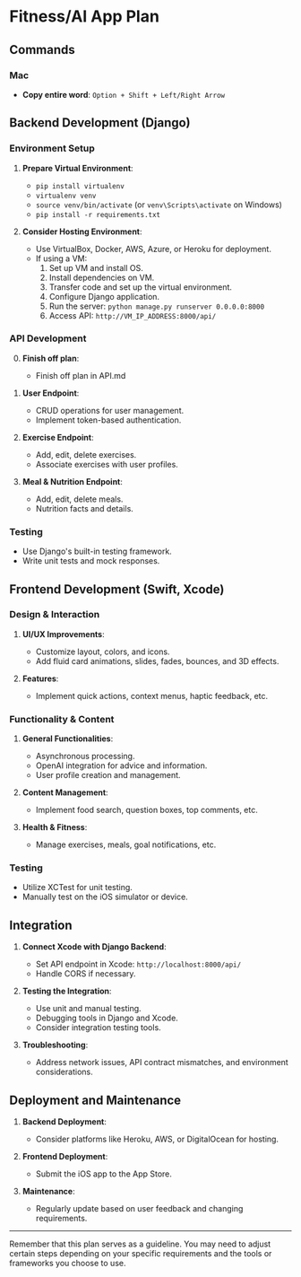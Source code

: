 # Fitness/AI App Plan

## Commands
### Mac
- **Copy entire word**: `Option + Shift + Left/Right Arrow`

## Backend Development (Django)

### Environment Setup
1. **Prepare Virtual Environment**:
   - `pip install virtualenv`
   - `virtualenv venv`
   - `source venv/bin/activate` (or `venv\Scripts\activate` on Windows)
   - `pip install -r requirements.txt`

2. **Consider Hosting Environment**:
   - Use VirtualBox, Docker, AWS, Azure, or Heroku for deployment.
   - If using a VM:
      1. Set up VM and install OS.
      2. Install dependencies on VM.
      3. Transfer code and set up the virtual environment.
      4. Configure Django application.
      5. Run the server: `python manage.py runserver 0.0.0.0:8000`
      6. Access API: `http://VM_IP_ADDRESS:8000/api/`

### API Development
0. **Finish off plan**:
    - Finish off plan in API.md

1. **User Endpoint**:
   - CRUD operations for user management.
   - Implement token-based authentication.

2. **Exercise Endpoint**:
   - Add, edit, delete exercises.
   - Associate exercises with user profiles.

3. **Meal & Nutrition Endpoint**:
   - Add, edit, delete meals.
   - Nutrition facts and details.

### Testing
- Use Django's built-in testing framework.
- Write unit tests and mock responses.

## Frontend Development (Swift, Xcode)

### Design & Interaction
1. **UI/UX Improvements**:
   - Customize layout, colors, and icons.
   - Add fluid card animations, slides, fades, bounces, and 3D effects.

2. **Features**:
   - Implement quick actions, context menus, haptic feedback, etc.

### Functionality & Content
1. **General Functionalities**:
   - Asynchronous processing.
   - OpenAI integration for advice and information.
   - User profile creation and management.

2. **Content Management**:
   - Implement food search, question boxes, top comments, etc.

3. **Health & Fitness**:
   - Manage exercises, meals, goal notifications, etc.

### Testing
- Utilize XCTest for unit testing.
- Manually test on the iOS simulator or device.

## Integration

1. **Connect Xcode with Django Backend**:
   - Set API endpoint in Xcode: `http://localhost:8000/api/`
   - Handle CORS if necessary.

2. **Testing the Integration**:
   - Use unit and manual testing.
   - Debugging tools in Django and Xcode.
   - Consider integration testing tools.

3. **Troubleshooting**:
   - Address network issues, API contract mismatches, and environment considerations.

## Deployment and Maintenance
1. **Backend Deployment**:
   - Consider platforms like Heroku, AWS, or DigitalOcean for hosting.

2. **Frontend Deployment**:
   - Submit the iOS app to the App Store.

3. **Maintenance**:
   - Regularly update based on user feedback and changing requirements.

---

Remember that this plan serves as a guideline. You may need to adjust certain steps depending on your specific requirements and the tools or frameworks you choose to use.


